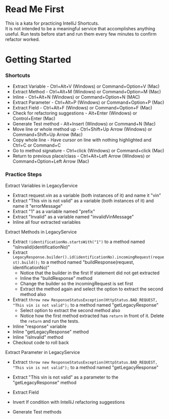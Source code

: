 # Read Me First
This is a kata for practicing IntelliJ Shortcuts.  
It is not intended to be a meaningful service that accomplishes anything useful.
Run tests before start and run them every few minutes to confirm refactor worked.

# Getting Started

### Shortcuts

* Extract Variable - Ctrl+Alt+V (Windows) or Command+Option+V (Mac)
* Extract Method - Ctrl+Alt+M (Windows) or Command+Option+M (Mac)
* Inline - Ctrl+Alt+N (Windows) or Command+Option+N (MAC)
* Extract Parameter - Ctrl+Alt+P (Windows) or Command+Option+P (Mac)
* Extract Field - Ctrl+Alt+F (Windows) or Command+Option+F (Mac)
* Check for refactoring suggestions - Alt+Enter (Windows) or Control+Enter (Mac)
* Generate Test method - Alt+Insert (Windows) or Command+N (Mac)
* Move line or whole method up - Ctrl+Shift+Up Arrow (Windows) or Command+Shift+Up Arrow (Mac)
* Copy whole line - Have cursor on line with nothing highlighted and Ctrl+C or Command+C
* Go to method signature - Ctrl+click (Windows) or Command+click (Mac)
* Return to previous place/class - Ctrl+Alt+Left Arrow (Windows) or Command+Option+Left Arrow (Mac)

### Practice Steps

Extract Variables in LegacyService
* Extract request.vin as a variable (both instances of it) and name it "vin"
* Extract "This vin is not valid" as a variable (both instances of it) and name it "errorMessage"
* Extract "1" as a variable named "prefix"
* Extract "Invalid" as a variable named "invalidVinMessage"
* Inline all four extracted variables

Extract Methods in LegacyService
* Extract ```!identificationNo.startsWith("1")``` to a method named "isInvalid(identificationNo)"
* Extract ```LegacyResponse.builder().id(identificationNo).incomingRequest(request).build();``` to a method named "buildResponse(request, identificationNo)"
  * Notice that the builder in the first If statement did not get extracted
  * Inline the "buildResponse" method 
  * Change the builder so the incomingRequest is set first
  * Extract the method again and select the option to extract the second method also
* Extract ```throw new ResponseStatusException(HttpStatus.BAD_REQUEST, "This vin is not valid");``` to a method named "getLegacyResponse"
  * Select option to extract the second method also
  * Notice how the first method extracted has ```return``` in front of it.  Delete the ```return``` and run the tests.
* Inline "response" variable
* Inline "getLegacyResponse" method
* Inline "isInvalid" method
* Checkout code to roll back

Extract Parameter in LegacyService
* Extract ```throw new ResponseStatusException(HttpStatus.BAD_REQUEST, "This vin is not valid");``` to a method named "getLegacyResponse"
* Extract "This vin is not valid" as a parameter to the "getLegacyResponse" method

* Extract Field
* Invert If condition with IntelliJ refactoring suggestions
* Generate Test methods

